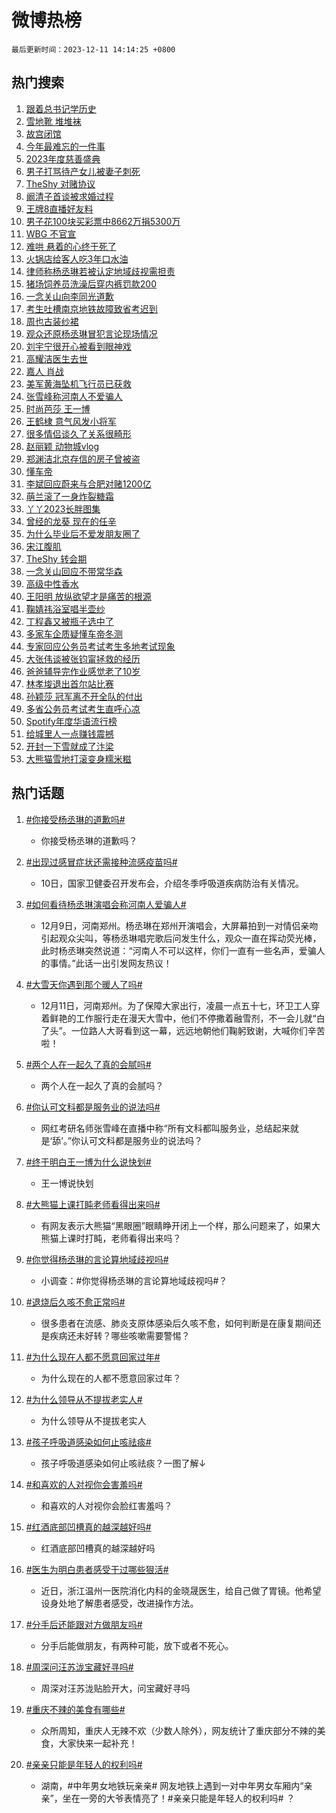 # 微博热榜

`最后更新时间：2023-12-11 14:14:25 +0800`

## 热门搜索

1. [跟着总书记学历史](https://m.weibo.cn/search?containerid=100103type%3D1%26t%3D10%26q%3D%23%E8%B7%9F%E7%9D%80%E6%80%BB%E4%B9%A6%E8%AE%B0%E5%AD%A6%E5%8E%86%E5%8F%B2%23&stream_entry_id=51&isnewpage=1&extparam=seat%3D1%26c_type%3D51%26dgr%3D0%26q%3D%2523%25E8%25B7%259F%25E7%259D%2580%25E6%2580%25BB%25E4%25B9%25A6%25E8%25AE%25B0%25E5%25AD%25A6%25E5%258E%2586%25E5%258F%25B2%2523%26cate%3D10103%26filter_type%3Drealtimehot%26stream_entry_id%3D51%26pos%3D0%26display_time%3D1702275264%26pre_seqid%3D17022752642449735523)
1. [雪地靴 堆堆袜](https://m.weibo.cn/search?containerid=100103type%3D1%26t%3D10%26q%3D%E9%9B%AA%E5%9C%B0%E9%9D%B4+%E5%A0%86%E5%A0%86%E8%A2%9C&stream_entry_id=31&isnewpage=1&extparam=seat%3D1%26c_type%3D31%26dgr%3D0%26q%3D%25E9%259B%25AA%25E5%259C%25B0%25E9%259D%25B4%2520%25E5%25A0%2586%25E5%25A0%2586%25E8%25A2%259C%26flag%3D1%26filter_type%3Drealtimehot%26pos%3D0%26stream_entry_id%3D31%26band_rank%3D1%26realpos%3D1%26lcate%3D5001%26cate%3D5001%26display_time%3D1702275264%26pre_seqid%3D17022752642449735523)
1. [故宫闭馆](https://m.weibo.cn/search?containerid=100103type%3D1%26t%3D10%26q%3D%E6%95%85%E5%AE%AB%E9%97%AD%E9%A6%86&stream_entry_id=31&isnewpage=1&extparam=seat%3D1%26c_type%3D31%26dgr%3D0%26q%3D%25E6%2595%2585%25E5%25AE%25AB%25E9%2597%25AD%25E9%25A6%2586%26flag%3D16%26filter_type%3Drealtimehot%26pos%3D1%26stream_entry_id%3D31%26band_rank%3D2%26realpos%3D2%26lcate%3D5001%26cate%3D5001%26display_time%3D1702275264%26pre_seqid%3D17022752642449735523)
1. [今年最难忘的一件事](https://m.weibo.cn/search?containerid=100103type%3D1%26t%3D10%26q%3D%23%E4%BB%8A%E5%B9%B4%E6%9C%80%E9%9A%BE%E5%BF%98%E7%9A%84%E4%B8%80%E4%BB%B6%E4%BA%8B%23&stream_entry_id=31&isnewpage=1&extparam=seat%3D1%26c_type%3D31%26dgr%3D0%26q%3D%2523%25E4%25BB%258A%25E5%25B9%25B4%25E6%259C%2580%25E9%259A%25BE%25E5%25BF%2598%25E7%259A%2584%25E4%25B8%2580%25E4%25BB%25B6%25E4%25BA%258B%2523%26flag%3D0%26filter_type%3Drealtimehot%26pos%3D2%26stream_entry_id%3D31%26band_rank%3D3%26realpos%3D3%26lcate%3D5001%26cate%3D5001%26display_time%3D1702275264%26pre_seqid%3D17022752642449735523)
1. [2023年度慈善盛典](https://m.weibo.cn/search?containerid=100103type%3D1%26t%3D10%26q%3D%232023%E5%B9%B4%E5%BA%A6%E6%85%88%E5%96%84%E7%9B%9B%E5%85%B8%23&stream_entry_id=31&isnewpage=1&extparam=seat%3D1%26c_type%3D31%26q%3D%25232023%25E5%25B9%25B4%25E5%25BA%25A6%25E6%2585%2588%25E5%2596%2584%25E7%259B%259B%25E5%2585%25B8%2523%26stream_entry_id%3D31%26adid%3D213929%26pos%3D3%26dgr%3D0%26band_rank%3D4%26filter_type%3Drealtimehot%26is_ad_pos%3D1%26lcate%3D5001%26cate%3D5001%26topic_ad%3D6%26display_time%3D1702275264%26pre_seqid%3D17022752642449735523)
1. [男子打骂待产女儿被妻子刺死](https://m.weibo.cn/search?containerid=100103type%3D1%26t%3D10%26q%3D%23%E7%94%B7%E5%AD%90%E6%89%93%E9%AA%82%E5%BE%85%E4%BA%A7%E5%A5%B3%E5%84%BF%E8%A2%AB%E5%A6%BB%E5%AD%90%E5%88%BA%E6%AD%BB%23&stream_entry_id=31&isnewpage=1&extparam=seat%3D1%26c_type%3D31%26dgr%3D0%26q%3D%2523%25E7%2594%25B7%25E5%25AD%2590%25E6%2589%2593%25E9%25AA%2582%25E5%25BE%2585%25E4%25BA%25A7%25E5%25A5%25B3%25E5%2584%25BF%25E8%25A2%25AB%25E5%25A6%25BB%25E5%25AD%2590%25E5%2588%25BA%25E6%25AD%25BB%2523%26flag%3D1%26filter_type%3Drealtimehot%26pos%3D4%26stream_entry_id%3D31%26band_rank%3D4%26realpos%3D4%26lcate%3D5001%26cate%3D5001%26display_time%3D1702275264%26pre_seqid%3D17022752642449735523)
1. [TheShy 对赌协议](https://m.weibo.cn/search?containerid=100103type%3D1%26t%3D10%26q%3DTheShy+%E5%AF%B9%E8%B5%8C%E5%8D%8F%E8%AE%AE&stream_entry_id=31&isnewpage=1&extparam=seat%3D1%26c_type%3D31%26dgr%3D0%26q%3DTheShy%2520%25E5%25AF%25B9%25E8%25B5%258C%25E5%258D%258F%25E8%25AE%25AE%26flag%3D1%26filter_type%3Drealtimehot%26pos%3D5%26stream_entry_id%3D31%26band_rank%3D5%26realpos%3D5%26lcate%3D5001%26cate%3D5001%26display_time%3D1702275264%26pre_seqid%3D17022752642449735523)
1. [阚清子首谈被求婚过程](https://m.weibo.cn/search?containerid=100103type%3D1%26t%3D10%26q%3D%23%E9%98%9A%E6%B8%85%E5%AD%90%E9%A6%96%E8%B0%88%E8%A2%AB%E6%B1%82%E5%A9%9A%E8%BF%87%E7%A8%8B%23&stream_entry_id=31&isnewpage=1&extparam=seat%3D1%26c_type%3D31%26dgr%3D0%26q%3D%2523%25E9%2598%259A%25E6%25B8%2585%25E5%25AD%2590%25E9%25A6%2596%25E8%25B0%2588%25E8%25A2%25AB%25E6%25B1%2582%25E5%25A9%259A%25E8%25BF%2587%25E7%25A8%258B%2523%26flag%3D1%26filter_type%3Drealtimehot%26pos%3D6%26stream_entry_id%3D31%26band_rank%3D6%26realpos%3D6%26lcate%3D5001%26cate%3D5001%26display_time%3D1702275264%26pre_seqid%3D17022752642449735523)
1. [王牌8直播好友料](https://m.weibo.cn/search?containerid=100103type%3D1%26t%3D10%26q%3D%23%E7%8E%8B%E7%89%8C8%E7%9B%B4%E6%92%AD%E5%A5%BD%E5%8F%8B%E6%96%99%23&stream_entry_id=31&isnewpage=1&extparam=seat%3D1%26c_type%3D31%26filter_type%3Drealtimehot%26q%3D%2523%25E7%258E%258B%25E7%2589%258C8%25E7%259B%25B4%25E6%2592%25AD%25E5%25A5%25BD%25E5%258F%258B%25E6%2596%2599%2523%26dgr%3D0%26adid%3D213950%26pos%3D7%26stream_entry_id%3D31%26band_rank%3D7%26is_ad_pos%3D1%26lcate%3D5001%26cate%3D5001%26display_time%3D1702275264%26pre_seqid%3D17022752642449735523)
1. [男子花100块买彩票中8662万捐5300万](https://m.weibo.cn/search?containerid=100103type%3D1%26t%3D10%26q%3D%23%E7%94%B7%E5%AD%90%E8%8A%B1100%E5%9D%97%E4%B9%B0%E5%BD%A9%E7%A5%A8%E4%B8%AD8662%E4%B8%87%E6%8D%905300%E4%B8%87%23&stream_entry_id=31&isnewpage=1&extparam=seat%3D1%26c_type%3D31%26dgr%3D0%26q%3D%2523%25E7%2594%25B7%25E5%25AD%2590%25E8%258A%25B1100%25E5%259D%2597%25E4%25B9%25B0%25E5%25BD%25A9%25E7%25A5%25A8%25E4%25B8%25AD8662%25E4%25B8%2587%25E6%258D%25905300%25E4%25B8%2587%2523%26flag%3D0%26filter_type%3Drealtimehot%26pos%3D8%26stream_entry_id%3D31%26band_rank%3D7%26realpos%3D7%26lcate%3D5001%26cate%3D5001%26display_time%3D1702275264%26pre_seqid%3D17022752642449735523)
1. [WBG 不官宣](https://m.weibo.cn/search?containerid=100103type%3D1%26t%3D10%26q%3DWBG+%E4%B8%8D%E5%AE%98%E5%AE%A3&stream_entry_id=31&isnewpage=1&extparam=seat%3D1%26c_type%3D31%26dgr%3D0%26q%3DWBG%2520%25E4%25B8%258D%25E5%25AE%2598%25E5%25AE%25A3%26flag%3D1%26filter_type%3Drealtimehot%26pos%3D9%26stream_entry_id%3D31%26band_rank%3D8%26realpos%3D8%26lcate%3D5001%26cate%3D5001%26display_time%3D1702275264%26pre_seqid%3D17022752642449735523)
1. [难哄 悬着的心终于死了](https://m.weibo.cn/search?containerid=100103type%3D1%26t%3D10%26q%3D%E9%9A%BE%E5%93%84+%E6%82%AC%E7%9D%80%E7%9A%84%E5%BF%83%E7%BB%88%E4%BA%8E%E6%AD%BB%E4%BA%86&stream_entry_id=31&isnewpage=1&extparam=seat%3D1%26c_type%3D31%26dgr%3D0%26q%3D%25E9%259A%25BE%25E5%2593%2584%2520%25E6%2582%25AC%25E7%259D%2580%25E7%259A%2584%25E5%25BF%2583%25E7%25BB%2588%25E4%25BA%258E%25E6%25AD%25BB%25E4%25BA%2586%26flag%3D1%26filter_type%3Drealtimehot%26pos%3D10%26stream_entry_id%3D31%26band_rank%3D9%26realpos%3D9%26lcate%3D5001%26cate%3D5001%26display_time%3D1702275264%26pre_seqid%3D17022752642449735523)
1. [火锅店给客人吃3年口水油](https://m.weibo.cn/search?containerid=100103type%3D1%26t%3D10%26q%3D%23%E7%81%AB%E9%94%85%E5%BA%97%E7%BB%99%E5%AE%A2%E4%BA%BA%E5%90%833%E5%B9%B4%E5%8F%A3%E6%B0%B4%E6%B2%B9%23&stream_entry_id=31&isnewpage=1&extparam=seat%3D1%26c_type%3D31%26dgr%3D0%26q%3D%2523%25E7%2581%25AB%25E9%2594%2585%25E5%25BA%2597%25E7%25BB%2599%25E5%25AE%25A2%25E4%25BA%25BA%25E5%2590%25833%25E5%25B9%25B4%25E5%258F%25A3%25E6%25B0%25B4%25E6%25B2%25B9%2523%26flag%3D1%26filter_type%3Drealtimehot%26pos%3D11%26stream_entry_id%3D31%26band_rank%3D10%26realpos%3D10%26lcate%3D5001%26cate%3D5001%26display_time%3D1702275264%26pre_seqid%3D17022752642449735523)
1. [律师称杨丞琳若被认定地域歧视需担责](https://m.weibo.cn/search?containerid=100103type%3D1%26t%3D10%26q%3D%23%E5%BE%8B%E5%B8%88%E7%A7%B0%E6%9D%A8%E4%B8%9E%E7%90%B3%E8%8B%A5%E8%A2%AB%E8%AE%A4%E5%AE%9A%E5%9C%B0%E5%9F%9F%E6%AD%A7%E8%A7%86%E9%9C%80%E6%8B%85%E8%B4%A3%23&stream_entry_id=31&isnewpage=1&extparam=seat%3D1%26c_type%3D31%26dgr%3D0%26q%3D%2523%25E5%25BE%258B%25E5%25B8%2588%25E7%25A7%25B0%25E6%259D%25A8%25E4%25B8%259E%25E7%2590%25B3%25E8%258B%25A5%25E8%25A2%25AB%25E8%25AE%25A4%25E5%25AE%259A%25E5%259C%25B0%25E5%259F%259F%25E6%25AD%25A7%25E8%25A7%2586%25E9%259C%2580%25E6%258B%2585%25E8%25B4%25A3%2523%26flag%3D1%26filter_type%3Drealtimehot%26pos%3D12%26stream_entry_id%3D31%26band_rank%3D11%26realpos%3D11%26lcate%3D5001%26cate%3D5001%26display_time%3D1702275264%26pre_seqid%3D17022752642449735523)
1. [猪场饲养员洗澡后穿内裤罚款200](https://m.weibo.cn/search?containerid=100103type%3D1%26t%3D10%26q%3D%23%E7%8C%AA%E5%9C%BA%E9%A5%B2%E5%85%BB%E5%91%98%E6%B4%97%E6%BE%A1%E5%90%8E%E7%A9%BF%E5%86%85%E8%A3%A4%E7%BD%9A%E6%AC%BE200%23&stream_entry_id=31&isnewpage=1&extparam=seat%3D1%26c_type%3D31%26dgr%3D0%26q%3D%2523%25E7%258C%25AA%25E5%259C%25BA%25E9%25A5%25B2%25E5%2585%25BB%25E5%2591%2598%25E6%25B4%2597%25E6%25BE%25A1%25E5%2590%258E%25E7%25A9%25BF%25E5%2586%2585%25E8%25A3%25A4%25E7%25BD%259A%25E6%25AC%25BE200%2523%26flag%3D2%26filter_type%3Drealtimehot%26pos%3D13%26stream_entry_id%3D31%26band_rank%3D12%26realpos%3D12%26lcate%3D5001%26cate%3D5001%26display_time%3D1702275264%26pre_seqid%3D17022752642449735523)
1. [一念关山向李同光道歉](https://m.weibo.cn/search?containerid=100103type%3D1%26t%3D10%26q%3D%23%E4%B8%80%E5%BF%B5%E5%85%B3%E5%B1%B1%E5%90%91%E6%9D%8E%E5%90%8C%E5%85%89%E9%81%93%E6%AD%89%23&stream_entry_id=31&isnewpage=1&extparam=seat%3D1%26c_type%3D31%26dgr%3D0%26q%3D%2523%25E4%25B8%2580%25E5%25BF%25B5%25E5%2585%25B3%25E5%25B1%25B1%25E5%2590%2591%25E6%259D%258E%25E5%2590%258C%25E5%2585%2589%25E9%2581%2593%25E6%25AD%2589%2523%26flag%3D1%26filter_type%3Drealtimehot%26pos%3D14%26stream_entry_id%3D31%26band_rank%3D13%26realpos%3D13%26lcate%3D5001%26cate%3D5001%26display_time%3D1702275264%26pre_seqid%3D17022752642449735523)
1. [考生吐槽南京地铁故障致省考迟到](https://m.weibo.cn/search?containerid=100103type%3D1%26t%3D10%26q%3D%23%E8%80%83%E7%94%9F%E5%90%90%E6%A7%BD%E5%8D%97%E4%BA%AC%E5%9C%B0%E9%93%81%E6%95%85%E9%9A%9C%E8%87%B4%E7%9C%81%E8%80%83%E8%BF%9F%E5%88%B0%23&stream_entry_id=31&isnewpage=1&extparam=seat%3D1%26c_type%3D31%26dgr%3D0%26q%3D%2523%25E8%2580%2583%25E7%2594%259F%25E5%2590%2590%25E6%25A7%25BD%25E5%258D%2597%25E4%25BA%25AC%25E5%259C%25B0%25E9%2593%2581%25E6%2595%2585%25E9%259A%259C%25E8%2587%25B4%25E7%259C%2581%25E8%2580%2583%25E8%25BF%259F%25E5%2588%25B0%2523%26flag%3D0%26filter_type%3Drealtimehot%26pos%3D15%26stream_entry_id%3D31%26band_rank%3D14%26realpos%3D14%26lcate%3D5001%26cate%3D5001%26display_time%3D1702275264%26pre_seqid%3D17022752642449735523)
1. [周也古装纱裙](https://m.weibo.cn/search?containerid=100103type%3D1%26t%3D10%26q%3D%23%E5%91%A8%E4%B9%9F%E5%8F%A4%E8%A3%85%E7%BA%B1%E8%A3%99%23&stream_entry_id=31&isnewpage=1&extparam=seat%3D1%26c_type%3D31%26dgr%3D0%26q%3D%2523%25E5%2591%25A8%25E4%25B9%259F%25E5%258F%25A4%25E8%25A3%2585%25E7%25BA%25B1%25E8%25A3%2599%2523%26flag%3D1%26filter_type%3Drealtimehot%26pos%3D16%26stream_entry_id%3D31%26band_rank%3D15%26realpos%3D15%26lcate%3D5001%26cate%3D5001%26display_time%3D1702275264%26pre_seqid%3D17022752642449735523)
1. [观众还原杨丞琳冒犯言论现场情况](https://m.weibo.cn/search?containerid=100103type%3D1%26t%3D10%26q%3D%23%E8%A7%82%E4%BC%97%E8%BF%98%E5%8E%9F%E6%9D%A8%E4%B8%9E%E7%90%B3%E5%86%92%E7%8A%AF%E8%A8%80%E8%AE%BA%E7%8E%B0%E5%9C%BA%E6%83%85%E5%86%B5%23&stream_entry_id=31&isnewpage=1&extparam=seat%3D1%26c_type%3D31%26dgr%3D0%26q%3D%2523%25E8%25A7%2582%25E4%25BC%2597%25E8%25BF%2598%25E5%258E%259F%25E6%259D%25A8%25E4%25B8%259E%25E7%2590%25B3%25E5%2586%2592%25E7%258A%25AF%25E8%25A8%2580%25E8%25AE%25BA%25E7%258E%25B0%25E5%259C%25BA%25E6%2583%2585%25E5%2586%25B5%2523%26flag%3D2%26filter_type%3Drealtimehot%26pos%3D17%26stream_entry_id%3D31%26band_rank%3D16%26realpos%3D16%26lcate%3D5001%26cate%3D5001%26display_time%3D1702275264%26pre_seqid%3D17022752642449735523)
1. [刘宇宁很开心被看到眼神戏](https://m.weibo.cn/search?containerid=100103type%3D1%26t%3D10%26q%3D%23%E5%88%98%E5%AE%87%E5%AE%81%E5%BE%88%E5%BC%80%E5%BF%83%E8%A2%AB%E7%9C%8B%E5%88%B0%E7%9C%BC%E7%A5%9E%E6%88%8F%23&stream_entry_id=31&isnewpage=1&extparam=seat%3D1%26c_type%3D31%26dgr%3D0%26q%3D%2523%25E5%2588%2598%25E5%25AE%2587%25E5%25AE%2581%25E5%25BE%2588%25E5%25BC%2580%25E5%25BF%2583%25E8%25A2%25AB%25E7%259C%258B%25E5%2588%25B0%25E7%259C%25BC%25E7%25A5%259E%25E6%2588%258F%2523%26flag%3D1%26filter_type%3Drealtimehot%26pos%3D18%26stream_entry_id%3D31%26band_rank%3D17%26realpos%3D17%26lcate%3D5001%26cate%3D5001%26display_time%3D1702275264%26pre_seqid%3D17022752642449735523)
1. [高耀洁医生去世](https://m.weibo.cn/search?containerid=100103type%3D1%26t%3D10%26q%3D%23%E9%AB%98%E8%80%80%E6%B4%81%E5%8C%BB%E7%94%9F%E5%8E%BB%E4%B8%96%23&stream_entry_id=31&isnewpage=1&extparam=seat%3D1%26c_type%3D31%26dgr%3D0%26q%3D%2523%25E9%25AB%2598%25E8%2580%2580%25E6%25B4%2581%25E5%258C%25BB%25E7%2594%259F%25E5%258E%25BB%25E4%25B8%2596%2523%26flag%3D0%26filter_type%3Drealtimehot%26pos%3D19%26stream_entry_id%3D31%26band_rank%3D18%26realpos%3D18%26lcate%3D5001%26cate%3D5001%26display_time%3D1702275264%26pre_seqid%3D17022752642449735523)
1. [嘉人 肖战](https://m.weibo.cn/search?containerid=100103type%3D1%26t%3D10%26q%3D%E5%98%89%E4%BA%BA+%E8%82%96%E6%88%98&stream_entry_id=31&isnewpage=1&extparam=seat%3D1%26c_type%3D31%26dgr%3D0%26q%3D%25E5%2598%2589%25E4%25BA%25BA%2520%25E8%2582%2596%25E6%2588%2598%26flag%3D0%26filter_type%3Drealtimehot%26pos%3D20%26stream_entry_id%3D31%26band_rank%3D19%26realpos%3D19%26lcate%3D5001%26cate%3D5001%26display_time%3D1702275264%26pre_seqid%3D17022752642449735523)
1. [美军黄海坠机飞行员已获救](https://m.weibo.cn/search?containerid=100103type%3D1%26t%3D10%26q%3D%23%E7%BE%8E%E5%86%9B%E9%BB%84%E6%B5%B7%E5%9D%A0%E6%9C%BA%E9%A3%9E%E8%A1%8C%E5%91%98%E5%B7%B2%E8%8E%B7%E6%95%91%23&stream_entry_id=31&isnewpage=1&extparam=seat%3D1%26c_type%3D31%26dgr%3D0%26q%3D%2523%25E7%25BE%258E%25E5%2586%259B%25E9%25BB%2584%25E6%25B5%25B7%25E5%259D%25A0%25E6%259C%25BA%25E9%25A3%259E%25E8%25A1%258C%25E5%2591%2598%25E5%25B7%25B2%25E8%258E%25B7%25E6%2595%2591%2523%26flag%3D0%26filter_type%3Drealtimehot%26pos%3D21%26stream_entry_id%3D31%26band_rank%3D20%26realpos%3D20%26lcate%3D5001%26cate%3D5001%26display_time%3D1702275264%26pre_seqid%3D17022752642449735523)
1. [张雪峰称河南人不爱骗人](https://m.weibo.cn/search?containerid=100103type%3D1%26t%3D10%26q%3D%23%E5%BC%A0%E9%9B%AA%E5%B3%B0%E7%A7%B0%E6%B2%B3%E5%8D%97%E4%BA%BA%E4%B8%8D%E7%88%B1%E9%AA%97%E4%BA%BA%23&stream_entry_id=31&isnewpage=1&extparam=seat%3D1%26c_type%3D31%26dgr%3D0%26q%3D%2523%25E5%25BC%25A0%25E9%259B%25AA%25E5%25B3%25B0%25E7%25A7%25B0%25E6%25B2%25B3%25E5%258D%2597%25E4%25BA%25BA%25E4%25B8%258D%25E7%2588%25B1%25E9%25AA%2597%25E4%25BA%25BA%2523%26flag%3D0%26filter_type%3Drealtimehot%26pos%3D22%26stream_entry_id%3D31%26band_rank%3D21%26realpos%3D21%26lcate%3D5001%26cate%3D5001%26display_time%3D1702275264%26pre_seqid%3D17022752642449735523)
1. [时尚芭莎 王一博](https://m.weibo.cn/search?containerid=100103type%3D1%26t%3D10%26q%3D%E6%97%B6%E5%B0%9A%E8%8A%AD%E8%8E%8E+%E7%8E%8B%E4%B8%80%E5%8D%9A&stream_entry_id=31&isnewpage=1&extparam=seat%3D1%26c_type%3D31%26dgr%3D0%26q%3D%25E6%2597%25B6%25E5%25B0%259A%25E8%258A%25AD%25E8%258E%258E%2520%25E7%258E%258B%25E4%25B8%2580%25E5%258D%259A%26flag%3D0%26filter_type%3Drealtimehot%26pos%3D23%26stream_entry_id%3D31%26band_rank%3D22%26realpos%3D22%26lcate%3D5001%26cate%3D5001%26display_time%3D1702275264%26pre_seqid%3D17022752642449735523)
1. [王鹤棣 意气风发小将军](https://m.weibo.cn/search?containerid=100103type%3D1%26t%3D10%26q%3D%E7%8E%8B%E9%B9%A4%E6%A3%A3+%E6%84%8F%E6%B0%94%E9%A3%8E%E5%8F%91%E5%B0%8F%E5%B0%86%E5%86%9B&stream_entry_id=31&isnewpage=1&extparam=seat%3D1%26c_type%3D31%26dgr%3D0%26q%3D%25E7%258E%258B%25E9%25B9%25A4%25E6%25A3%25A3%2520%25E6%2584%258F%25E6%25B0%2594%25E9%25A3%258E%25E5%258F%2591%25E5%25B0%258F%25E5%25B0%2586%25E5%2586%259B%26flag%3D1%26filter_type%3Drealtimehot%26pos%3D24%26stream_entry_id%3D31%26band_rank%3D23%26realpos%3D23%26lcate%3D5001%26cate%3D5001%26display_time%3D1702275264%26pre_seqid%3D17022752642449735523)
1. [很多情侣谈久了关系很畸形](https://m.weibo.cn/search?containerid=100103type%3D1%26t%3D10%26q%3D%E5%BE%88%E5%A4%9A%E6%83%85%E4%BE%A3%E8%B0%88%E4%B9%85%E4%BA%86%E5%85%B3%E7%B3%BB%E5%BE%88%E7%95%B8%E5%BD%A2&stream_entry_id=31&isnewpage=1&extparam=seat%3D1%26c_type%3D31%26dgr%3D0%26q%3D%25E5%25BE%2588%25E5%25A4%259A%25E6%2583%2585%25E4%25BE%25A3%25E8%25B0%2588%25E4%25B9%2585%25E4%25BA%2586%25E5%2585%25B3%25E7%25B3%25BB%25E5%25BE%2588%25E7%2595%25B8%25E5%25BD%25A2%26flag%3D0%26filter_type%3Drealtimehot%26pos%3D25%26stream_entry_id%3D31%26band_rank%3D24%26realpos%3D24%26lcate%3D5001%26cate%3D5001%26display_time%3D1702275264%26pre_seqid%3D17022752642449735523)
1. [赵丽颖 动物城vlog](https://m.weibo.cn/search?containerid=100103type%3D1%26t%3D10%26q%3D%E8%B5%B5%E4%B8%BD%E9%A2%96+%E5%8A%A8%E7%89%A9%E5%9F%8Evlog&stream_entry_id=31&isnewpage=1&extparam=seat%3D1%26c_type%3D31%26dgr%3D0%26q%3D%25E8%25B5%25B5%25E4%25B8%25BD%25E9%25A2%2596%2520%25E5%258A%25A8%25E7%2589%25A9%25E5%259F%258Evlog%26flag%3D1%26filter_type%3Drealtimehot%26pos%3D26%26stream_entry_id%3D31%26band_rank%3D25%26realpos%3D25%26lcate%3D5001%26cate%3D5001%26display_time%3D1702275264%26pre_seqid%3D17022752642449735523)
1. [郑渊洁北京存信的房子曾被盗](https://m.weibo.cn/search?containerid=100103type%3D1%26t%3D10%26q%3D%23%E9%83%91%E6%B8%8A%E6%B4%81%E5%8C%97%E4%BA%AC%E5%AD%98%E4%BF%A1%E7%9A%84%E6%88%BF%E5%AD%90%E6%9B%BE%E8%A2%AB%E7%9B%97%23&stream_entry_id=31&isnewpage=1&extparam=seat%3D1%26c_type%3D31%26dgr%3D0%26q%3D%2523%25E9%2583%2591%25E6%25B8%258A%25E6%25B4%2581%25E5%258C%2597%25E4%25BA%25AC%25E5%25AD%2598%25E4%25BF%25A1%25E7%259A%2584%25E6%2588%25BF%25E5%25AD%2590%25E6%259B%25BE%25E8%25A2%25AB%25E7%259B%2597%2523%26flag%3D1%26filter_type%3Drealtimehot%26pos%3D27%26stream_entry_id%3D31%26band_rank%3D26%26realpos%3D26%26lcate%3D5001%26cate%3D5001%26display_time%3D1702275264%26pre_seqid%3D17022752642449735523)
1. [懂车帝](https://m.weibo.cn/search?containerid=100103type%3D1%26t%3D10%26q%3D%E6%87%82%E8%BD%A6%E5%B8%9D&stream_entry_id=31&isnewpage=1&extparam=seat%3D1%26c_type%3D31%26dgr%3D0%26q%3D%25E6%2587%2582%25E8%25BD%25A6%25E5%25B8%259D%26flag%3D1%26filter_type%3Drealtimehot%26pos%3D28%26stream_entry_id%3D31%26band_rank%3D27%26realpos%3D27%26lcate%3D5001%26cate%3D5001%26display_time%3D1702275264%26pre_seqid%3D17022752642449735523)
1. [李斌回应蔚来与合肥对赌1200亿](https://m.weibo.cn/search?containerid=100103type%3D1%26t%3D10%26q%3D%23%E6%9D%8E%E6%96%8C%E5%9B%9E%E5%BA%94%E8%94%9A%E6%9D%A5%E4%B8%8E%E5%90%88%E8%82%A5%E5%AF%B9%E8%B5%8C1200%E4%BA%BF%23&stream_entry_id=31&isnewpage=1&extparam=seat%3D1%26c_type%3D31%26dgr%3D0%26q%3D%2523%25E6%259D%258E%25E6%2596%258C%25E5%259B%259E%25E5%25BA%2594%25E8%2594%259A%25E6%259D%25A5%25E4%25B8%258E%25E5%2590%2588%25E8%2582%25A5%25E5%25AF%25B9%25E8%25B5%258C1200%25E4%25BA%25BF%2523%26flag%3D1%26filter_type%3Drealtimehot%26pos%3D29%26stream_entry_id%3D31%26band_rank%3D28%26realpos%3D28%26lcate%3D5001%26cate%3D5001%26display_time%3D1702275264%26pre_seqid%3D17022752642449735523)
1. [萌兰滚了一身炸裂糖霜](https://m.weibo.cn/search?containerid=100103type%3D1%26t%3D10%26q%3D%23%E8%90%8C%E5%85%B0%E6%BB%9A%E4%BA%86%E4%B8%80%E8%BA%AB%E7%82%B8%E8%A3%82%E7%B3%96%E9%9C%9C%23&stream_entry_id=31&isnewpage=1&extparam=seat%3D1%26c_type%3D31%26dgr%3D0%26q%3D%2523%25E8%2590%258C%25E5%2585%25B0%25E6%25BB%259A%25E4%25BA%2586%25E4%25B8%2580%25E8%25BA%25AB%25E7%2582%25B8%25E8%25A3%2582%25E7%25B3%2596%25E9%259C%259C%2523%26flag%3D32768%26filter_type%3Drealtimehot%26pos%3D30%26stream_entry_id%3D31%26band_rank%3D29%26realpos%3D29%26lcate%3D5001%26cate%3D5001%26display_time%3D1702275264%26pre_seqid%3D17022752642449735523)
1. [丫丫2023长胖图集](https://m.weibo.cn/search?containerid=100103type%3D1%26t%3D10%26q%3D%23%E4%B8%AB%E4%B8%AB2023%E9%95%BF%E8%83%96%E5%9B%BE%E9%9B%86%23&stream_entry_id=31&isnewpage=1&extparam=seat%3D1%26c_type%3D31%26dgr%3D0%26q%3D%2523%25E4%25B8%25AB%25E4%25B8%25AB2023%25E9%2595%25BF%25E8%2583%2596%25E5%259B%25BE%25E9%259B%2586%2523%26flag%3D32768%26filter_type%3Drealtimehot%26pos%3D31%26stream_entry_id%3D31%26band_rank%3D30%26realpos%3D30%26lcate%3D5001%26cate%3D5001%26display_time%3D1702275264%26pre_seqid%3D17022752642449735523)
1. [曾经的龙葵 现在的任辛](https://m.weibo.cn/search?containerid=100103type%3D1%26t%3D10%26q%3D%E6%9B%BE%E7%BB%8F%E7%9A%84%E9%BE%99%E8%91%B5+%E7%8E%B0%E5%9C%A8%E7%9A%84%E4%BB%BB%E8%BE%9B&stream_entry_id=31&isnewpage=1&extparam=seat%3D1%26c_type%3D31%26dgr%3D0%26q%3D%25E6%259B%25BE%25E7%25BB%258F%25E7%259A%2584%25E9%25BE%2599%25E8%2591%25B5%2520%25E7%258E%25B0%25E5%259C%25A8%25E7%259A%2584%25E4%25BB%25BB%25E8%25BE%259B%26flag%3D0%26filter_type%3Drealtimehot%26pos%3D32%26stream_entry_id%3D31%26band_rank%3D31%26realpos%3D31%26lcate%3D5001%26cate%3D5001%26display_time%3D1702275264%26pre_seqid%3D17022752642449735523)
1. [为什么毕业后不爱发朋友圈了](https://m.weibo.cn/search?containerid=100103type%3D1%26t%3D10%26q%3D%E4%B8%BA%E4%BB%80%E4%B9%88%E6%AF%95%E4%B8%9A%E5%90%8E%E4%B8%8D%E7%88%B1%E5%8F%91%E6%9C%8B%E5%8F%8B%E5%9C%88%E4%BA%86&stream_entry_id=31&isnewpage=1&extparam=seat%3D1%26c_type%3D31%26dgr%3D0%26q%3D%25E4%25B8%25BA%25E4%25BB%2580%25E4%25B9%2588%25E6%25AF%2595%25E4%25B8%259A%25E5%2590%258E%25E4%25B8%258D%25E7%2588%25B1%25E5%258F%2591%25E6%259C%258B%25E5%258F%258B%25E5%259C%2588%25E4%25BA%2586%26flag%3D0%26filter_type%3Drealtimehot%26pos%3D33%26stream_entry_id%3D31%26band_rank%3D32%26realpos%3D32%26lcate%3D5001%26cate%3D5001%26display_time%3D1702275264%26pre_seqid%3D17022752642449735523)
1. [宋江腹肌](https://m.weibo.cn/search?containerid=100103type%3D1%26t%3D10%26q%3D%E5%AE%8B%E6%B1%9F%E8%85%B9%E8%82%8C&stream_entry_id=31&isnewpage=1&extparam=seat%3D1%26c_type%3D31%26dgr%3D0%26q%3D%25E5%25AE%258B%25E6%25B1%259F%25E8%2585%25B9%25E8%2582%258C%26flag%3D1%26filter_type%3Drealtimehot%26pos%3D34%26stream_entry_id%3D31%26band_rank%3D33%26realpos%3D33%26lcate%3D5001%26cate%3D5001%26display_time%3D1702275264%26pre_seqid%3D17022752642449735523)
1. [TheShy 转会期](https://m.weibo.cn/search?containerid=100103type%3D1%26t%3D10%26q%3DTheShy+%E8%BD%AC%E4%BC%9A%E6%9C%9F&stream_entry_id=31&isnewpage=1&extparam=seat%3D1%26c_type%3D31%26dgr%3D0%26q%3DTheShy%2520%25E8%25BD%25AC%25E4%25BC%259A%25E6%259C%259F%26flag%3D0%26filter_type%3Drealtimehot%26pos%3D35%26stream_entry_id%3D31%26band_rank%3D34%26realpos%3D34%26lcate%3D5001%26cate%3D5001%26display_time%3D1702275264%26pre_seqid%3D17022752642449735523)
1. [一念关山回应不带常华森](https://m.weibo.cn/search?containerid=100103type%3D1%26t%3D10%26q%3D%23%E4%B8%80%E5%BF%B5%E5%85%B3%E5%B1%B1%E5%9B%9E%E5%BA%94%E4%B8%8D%E5%B8%A6%E5%B8%B8%E5%8D%8E%E6%A3%AE%23&stream_entry_id=31&isnewpage=1&extparam=seat%3D1%26c_type%3D31%26dgr%3D0%26q%3D%2523%25E4%25B8%2580%25E5%25BF%25B5%25E5%2585%25B3%25E5%25B1%25B1%25E5%259B%259E%25E5%25BA%2594%25E4%25B8%258D%25E5%25B8%25A6%25E5%25B8%25B8%25E5%258D%258E%25E6%25A3%25AE%2523%26flag%3D0%26filter_type%3Drealtimehot%26pos%3D36%26stream_entry_id%3D31%26band_rank%3D35%26realpos%3D35%26lcate%3D5001%26cate%3D5001%26display_time%3D1702275264%26pre_seqid%3D17022752642449735523)
1. [高级中性香水](https://m.weibo.cn/search?containerid=100103type%3D1%26t%3D10%26q%3D%E9%AB%98%E7%BA%A7%E4%B8%AD%E6%80%A7%E9%A6%99%E6%B0%B4&stream_entry_id=31&isnewpage=1&extparam=seat%3D1%26c_type%3D31%26dgr%3D0%26q%3D%25E9%25AB%2598%25E7%25BA%25A7%25E4%25B8%25AD%25E6%2580%25A7%25E9%25A6%2599%25E6%25B0%25B4%26flag%3D1%26filter_type%3Drealtimehot%26pos%3D37%26stream_entry_id%3D31%26band_rank%3D36%26realpos%3D36%26lcate%3D5001%26cate%3D5001%26display_time%3D1702275264%26pre_seqid%3D17022752642449735523)
1. [王阳明 放纵欲望才是痛苦的根源](https://m.weibo.cn/search?containerid=100103type%3D1%26t%3D10%26q%3D%E7%8E%8B%E9%98%B3%E6%98%8E+%E6%94%BE%E7%BA%B5%E6%AC%B2%E6%9C%9B%E6%89%8D%E6%98%AF%E7%97%9B%E8%8B%A6%E7%9A%84%E6%A0%B9%E6%BA%90&stream_entry_id=31&isnewpage=1&extparam=seat%3D1%26c_type%3D31%26dgr%3D0%26q%3D%25E7%258E%258B%25E9%2598%25B3%25E6%2598%258E%2520%25E6%2594%25BE%25E7%25BA%25B5%25E6%25AC%25B2%25E6%259C%259B%25E6%2589%258D%25E6%2598%25AF%25E7%2597%259B%25E8%258B%25A6%25E7%259A%2584%25E6%25A0%25B9%25E6%25BA%2590%26flag%3D0%26filter_type%3Drealtimehot%26pos%3D38%26stream_entry_id%3D31%26band_rank%3D37%26realpos%3D37%26lcate%3D5001%26cate%3D5001%26display_time%3D1702275264%26pre_seqid%3D17022752642449735523)
1. [鞠婧祎浴室唱半壶纱](https://m.weibo.cn/search?containerid=100103type%3D1%26t%3D10%26q%3D%23%E9%9E%A0%E5%A9%A7%E7%A5%8E%E6%B5%B4%E5%AE%A4%E5%94%B1%E5%8D%8A%E5%A3%B6%E7%BA%B1%23&stream_entry_id=31&isnewpage=1&extparam=seat%3D1%26c_type%3D31%26dgr%3D0%26q%3D%2523%25E9%259E%25A0%25E5%25A9%25A7%25E7%25A5%258E%25E6%25B5%25B4%25E5%25AE%25A4%25E5%2594%25B1%25E5%258D%258A%25E5%25A3%25B6%25E7%25BA%25B1%2523%26flag%3D1%26filter_type%3Drealtimehot%26pos%3D39%26stream_entry_id%3D31%26band_rank%3D38%26realpos%3D38%26lcate%3D5001%26cate%3D5001%26display_time%3D1702275264%26pre_seqid%3D17022752642449735523)
1. [丁程鑫又被瓶子选中了](https://m.weibo.cn/search?containerid=100103type%3D1%26t%3D10%26q%3D%23%E4%B8%81%E7%A8%8B%E9%91%AB%E5%8F%88%E8%A2%AB%E7%93%B6%E5%AD%90%E9%80%89%E4%B8%AD%E4%BA%86%23&stream_entry_id=31&isnewpage=1&extparam=seat%3D1%26c_type%3D31%26dgr%3D0%26q%3D%2523%25E4%25B8%2581%25E7%25A8%258B%25E9%2591%25AB%25E5%258F%2588%25E8%25A2%25AB%25E7%2593%25B6%25E5%25AD%2590%25E9%2580%2589%25E4%25B8%25AD%25E4%25BA%2586%2523%26flag%3D1%26filter_type%3Drealtimehot%26pos%3D40%26stream_entry_id%3D31%26band_rank%3D39%26realpos%3D39%26lcate%3D5001%26cate%3D5001%26display_time%3D1702275264%26pre_seqid%3D17022752642449735523)
1. [多家车企质疑懂车帝冬测](https://m.weibo.cn/search?containerid=100103type%3D1%26t%3D10%26q%3D%23%E5%A4%9A%E5%AE%B6%E8%BD%A6%E4%BC%81%E8%B4%A8%E7%96%91%E6%87%82%E8%BD%A6%E5%B8%9D%E5%86%AC%E6%B5%8B%23&stream_entry_id=31&isnewpage=1&extparam=seat%3D1%26c_type%3D31%26dgr%3D0%26q%3D%2523%25E5%25A4%259A%25E5%25AE%25B6%25E8%25BD%25A6%25E4%25BC%2581%25E8%25B4%25A8%25E7%2596%2591%25E6%2587%2582%25E8%25BD%25A6%25E5%25B8%259D%25E5%2586%25AC%25E6%25B5%258B%2523%26flag%3D1%26filter_type%3Drealtimehot%26pos%3D41%26stream_entry_id%3D31%26band_rank%3D40%26realpos%3D40%26lcate%3D5001%26cate%3D5001%26display_time%3D1702275264%26pre_seqid%3D17022752642449735523)
1. [专家回应公务员考试考生多地考试现象](https://m.weibo.cn/search?containerid=100103type%3D1%26t%3D10%26q%3D%23%E4%B8%93%E5%AE%B6%E5%9B%9E%E5%BA%94%E5%85%AC%E5%8A%A1%E5%91%98%E8%80%83%E8%AF%95%E8%80%83%E7%94%9F%E5%A4%9A%E5%9C%B0%E8%80%83%E8%AF%95%E7%8E%B0%E8%B1%A1%23&stream_entry_id=31&isnewpage=1&extparam=seat%3D1%26c_type%3D31%26dgr%3D0%26q%3D%2523%25E4%25B8%2593%25E5%25AE%25B6%25E5%259B%259E%25E5%25BA%2594%25E5%2585%25AC%25E5%258A%25A1%25E5%2591%2598%25E8%2580%2583%25E8%25AF%2595%25E8%2580%2583%25E7%2594%259F%25E5%25A4%259A%25E5%259C%25B0%25E8%2580%2583%25E8%25AF%2595%25E7%258E%25B0%25E8%25B1%25A1%2523%26flag%3D0%26filter_type%3Drealtimehot%26pos%3D42%26stream_entry_id%3D31%26band_rank%3D41%26realpos%3D41%26lcate%3D5001%26cate%3D5001%26display_time%3D1702275264%26pre_seqid%3D17022752642449735523)
1. [大张伟谈被张钧甯拯救的经历](https://m.weibo.cn/search?containerid=100103type%3D1%26t%3D10%26q%3D%23%E5%A4%A7%E5%BC%A0%E4%BC%9F%E8%B0%88%E8%A2%AB%E5%BC%A0%E9%92%A7%E7%94%AF%E6%8B%AF%E6%95%91%E7%9A%84%E7%BB%8F%E5%8E%86%23&stream_entry_id=31&isnewpage=1&extparam=seat%3D1%26c_type%3D31%26dgr%3D0%26q%3D%2523%25E5%25A4%25A7%25E5%25BC%25A0%25E4%25BC%259F%25E8%25B0%2588%25E8%25A2%25AB%25E5%25BC%25A0%25E9%2592%25A7%25E7%2594%25AF%25E6%258B%25AF%25E6%2595%2591%25E7%259A%2584%25E7%25BB%258F%25E5%258E%2586%2523%26flag%3D0%26filter_type%3Drealtimehot%26pos%3D43%26stream_entry_id%3D31%26band_rank%3D42%26realpos%3D42%26lcate%3D5001%26cate%3D5001%26display_time%3D1702275264%26pre_seqid%3D17022752642449735523)
1. [爸爸辅导完作业感觉老了10岁](https://m.weibo.cn/search?containerid=100103type%3D1%26t%3D10%26q%3D%23%E7%88%B8%E7%88%B8%E8%BE%85%E5%AF%BC%E5%AE%8C%E4%BD%9C%E4%B8%9A%E6%84%9F%E8%A7%89%E8%80%81%E4%BA%8610%E5%B2%81%23&stream_entry_id=31&isnewpage=1&extparam=seat%3D1%26c_type%3D31%26dgr%3D0%26q%3D%2523%25E7%2588%25B8%25E7%2588%25B8%25E8%25BE%2585%25E5%25AF%25BC%25E5%25AE%258C%25E4%25BD%259C%25E4%25B8%259A%25E6%2584%259F%25E8%25A7%2589%25E8%2580%2581%25E4%25BA%258610%25E5%25B2%2581%2523%26flag%3D32768%26filter_type%3Drealtimehot%26pos%3D44%26stream_entry_id%3D31%26band_rank%3D43%26realpos%3D43%26lcate%3D5001%26cate%3D5001%26display_time%3D1702275264%26pre_seqid%3D17022752642449735523)
1. [林孝埈退出首尔站比赛](https://m.weibo.cn/search?containerid=100103type%3D1%26t%3D10%26q%3D%23%E6%9E%97%E5%AD%9D%E5%9F%88%E9%80%80%E5%87%BA%E9%A6%96%E5%B0%94%E7%AB%99%E6%AF%94%E8%B5%9B%23&stream_entry_id=31&isnewpage=1&extparam=seat%3D1%26c_type%3D31%26dgr%3D0%26q%3D%2523%25E6%259E%2597%25E5%25AD%259D%25E5%259F%2588%25E9%2580%2580%25E5%2587%25BA%25E9%25A6%2596%25E5%25B0%2594%25E7%25AB%2599%25E6%25AF%2594%25E8%25B5%259B%2523%26flag%3D0%26filter_type%3Drealtimehot%26pos%3D45%26stream_entry_id%3D31%26band_rank%3D44%26realpos%3D44%26lcate%3D5001%26cate%3D5001%26display_time%3D1702275264%26pre_seqid%3D17022752642449735523)
1. [孙颖莎 冠军离不开全队的付出](https://m.weibo.cn/search?containerid=100103type%3D1%26t%3D10%26q%3D%E5%AD%99%E9%A2%96%E8%8E%8E+%E5%86%A0%E5%86%9B%E7%A6%BB%E4%B8%8D%E5%BC%80%E5%85%A8%E9%98%9F%E7%9A%84%E4%BB%98%E5%87%BA&stream_entry_id=31&isnewpage=1&extparam=seat%3D1%26c_type%3D31%26dgr%3D0%26q%3D%25E5%25AD%2599%25E9%25A2%2596%25E8%258E%258E%2520%25E5%2586%25A0%25E5%2586%259B%25E7%25A6%25BB%25E4%25B8%258D%25E5%25BC%2580%25E5%2585%25A8%25E9%2598%259F%25E7%259A%2584%25E4%25BB%2598%25E5%2587%25BA%26flag%3D0%26filter_type%3Drealtimehot%26pos%3D46%26stream_entry_id%3D31%26band_rank%3D45%26realpos%3D45%26lcate%3D5001%26cate%3D5001%26display_time%3D1702275264%26pre_seqid%3D17022752642449735523)
1. [多省公务员考试考生直呼心凉](https://m.weibo.cn/search?containerid=100103type%3D1%26t%3D10%26q%3D%23%E5%A4%9A%E7%9C%81%E5%85%AC%E5%8A%A1%E5%91%98%E8%80%83%E8%AF%95%E8%80%83%E7%94%9F%E7%9B%B4%E5%91%BC%E5%BF%83%E5%87%89%23&stream_entry_id=31&isnewpage=1&extparam=seat%3D1%26c_type%3D31%26dgr%3D0%26q%3D%2523%25E5%25A4%259A%25E7%259C%2581%25E5%2585%25AC%25E5%258A%25A1%25E5%2591%2598%25E8%2580%2583%25E8%25AF%2595%25E8%2580%2583%25E7%2594%259F%25E7%259B%25B4%25E5%2591%25BC%25E5%25BF%2583%25E5%2587%2589%2523%26flag%3D0%26filter_type%3Drealtimehot%26pos%3D47%26stream_entry_id%3D31%26band_rank%3D46%26realpos%3D46%26lcate%3D5001%26cate%3D5001%26display_time%3D1702275264%26pre_seqid%3D17022752642449735523)
1. [Spotify年度华语流行榜](https://m.weibo.cn/search?containerid=100103type%3D1%26t%3D10%26q%3DSpotify%E5%B9%B4%E5%BA%A6%E5%8D%8E%E8%AF%AD%E6%B5%81%E8%A1%8C%E6%A6%9C&stream_entry_id=31&isnewpage=1&extparam=seat%3D1%26c_type%3D31%26dgr%3D0%26q%3DSpotify%25E5%25B9%25B4%25E5%25BA%25A6%25E5%258D%258E%25E8%25AF%25AD%25E6%25B5%2581%25E8%25A1%258C%25E6%25A6%259C%26flag%3D1%26filter_type%3Drealtimehot%26pos%3D48%26stream_entry_id%3D31%26band_rank%3D47%26realpos%3D47%26lcate%3D5001%26cate%3D5001%26display_time%3D1702275264%26pre_seqid%3D17022752642449735523)
1. [给城里人一点赚钱震撼](https://m.weibo.cn/search?containerid=100103type%3D1%26t%3D10%26q%3D%23%E7%BB%99%E5%9F%8E%E9%87%8C%E4%BA%BA%E4%B8%80%E7%82%B9%E8%B5%9A%E9%92%B1%E9%9C%87%E6%92%BC%23&stream_entry_id=31&isnewpage=1&extparam=seat%3D1%26c_type%3D31%26dgr%3D0%26q%3D%2523%25E7%25BB%2599%25E5%259F%258E%25E9%2587%258C%25E4%25BA%25BA%25E4%25B8%2580%25E7%2582%25B9%25E8%25B5%259A%25E9%2592%25B1%25E9%259C%2587%25E6%2592%25BC%2523%26flag%3D0%26filter_type%3Drealtimehot%26pos%3D49%26stream_entry_id%3D31%26band_rank%3D48%26realpos%3D48%26lcate%3D5001%26cate%3D5001%26display_time%3D1702275264%26pre_seqid%3D17022752642449735523)
1. [开封一下雪就成了汴梁](https://m.weibo.cn/search?containerid=100103type%3D1%26t%3D10%26q%3D%23%E5%BC%80%E5%B0%81%E4%B8%80%E4%B8%8B%E9%9B%AA%E5%B0%B1%E6%88%90%E4%BA%86%E6%B1%B4%E6%A2%81%23&stream_entry_id=31&isnewpage=1&extparam=seat%3D1%26c_type%3D31%26dgr%3D0%26q%3D%2523%25E5%25BC%2580%25E5%25B0%2581%25E4%25B8%2580%25E4%25B8%258B%25E9%259B%25AA%25E5%25B0%25B1%25E6%2588%2590%25E4%25BA%2586%25E6%25B1%25B4%25E6%25A2%2581%2523%26flag%3D0%26filter_type%3Drealtimehot%26pos%3D50%26stream_entry_id%3D31%26band_rank%3D49%26realpos%3D49%26lcate%3D5001%26cate%3D5001%26display_time%3D1702275264%26pre_seqid%3D17022752642449735523)
1. [大熊猫雪地打滚变身糯米糍](https://m.weibo.cn/search?containerid=100103type%3D1%26t%3D10%26q%3D%23%E5%A4%A7%E7%86%8A%E7%8C%AB%E9%9B%AA%E5%9C%B0%E6%89%93%E6%BB%9A%E5%8F%98%E8%BA%AB%E7%B3%AF%E7%B1%B3%E7%B3%8D%23&stream_entry_id=31&isnewpage=1&extparam=seat%3D1%26c_type%3D31%26dgr%3D0%26q%3D%2523%25E5%25A4%25A7%25E7%2586%258A%25E7%258C%25AB%25E9%259B%25AA%25E5%259C%25B0%25E6%2589%2593%25E6%25BB%259A%25E5%258F%2598%25E8%25BA%25AB%25E7%25B3%25AF%25E7%25B1%25B3%25E7%25B3%258D%2523%26flag%3D32768%26filter_type%3Drealtimehot%26pos%3D51%26stream_entry_id%3D31%26band_rank%3D50%26realpos%3D50%26lcate%3D5001%26cate%3D5001%26display_time%3D1702275264%26pre_seqid%3D17022752642449735523)

## 热门话题

1. [#你接受杨丞琳的道歉吗#](https://m.weibo.cn/search?containerid=231522type%3D1%26t%3D10%26q%3D%23%E4%BD%A0%E6%8E%A5%E5%8F%97%E6%9D%A8%E4%B8%9E%E7%90%B3%E7%9A%84%E9%81%93%E6%AD%89%E5%90%97%23&stream_entry_id=128&isnewpage=1&extparam=seat%3D1%26c_type%3D128%26dgr%3D0%26cate%3D5004%26unitid%3D1702199502482%26lcate%3D5004%26pos%3D1-0-0%26display_time%3D1702275265%26pre_seqid%3D170227526535902038557)
    - 你接受杨丞琳的道歉吗？

1. [#出现过感冒症状还需接种流感疫苗吗#](https://m.weibo.cn/search?containerid=231522type%3D1%26t%3D10%26q%3D%23%E5%87%BA%E7%8E%B0%E8%BF%87%E6%84%9F%E5%86%92%E7%97%87%E7%8A%B6%E8%BF%98%E9%9C%80%E6%8E%A5%E7%A7%8D%E6%B5%81%E6%84%9F%E7%96%AB%E8%8B%97%E5%90%97%23&stream_entry_id=128&isnewpage=1&extparam=seat%3D1%26c_type%3D128%26dgr%3D0%26cate%3D5004%26unitid%3D1702217536609%26lcate%3D5004%26pos%3D1-0-1%26display_time%3D1702275265%26pre_seqid%3D170227526535902038557)
    - 10日，国家卫健委召开发布会，介绍冬季呼吸道疾病防治有关情况。

1. [#如何看待杨丞琳演唱会称河南人爱骗人#](https://m.weibo.cn/search?containerid=231522type%3D1%26t%3D10%26q%3D%23%E5%A6%82%E4%BD%95%E7%9C%8B%E5%BE%85%E6%9D%A8%E4%B8%9E%E7%90%B3%E6%BC%94%E5%94%B1%E4%BC%9A%E7%A7%B0%E6%B2%B3%E5%8D%97%E4%BA%BA%E7%88%B1%E9%AA%97%E4%BA%BA%23&stream_entry_id=128&isnewpage=1&extparam=seat%3D1%26c_type%3D128%26dgr%3D0%26cate%3D5004%26unitid%3D1702189036940%26lcate%3D5004%26pos%3D1-0-2%26display_time%3D1702275265%26pre_seqid%3D170227526535902038557)
    - 12月9日，河南郑州。杨丞琳在郑州开演唱会，大屏幕拍到一对情侣亲吻引起观众尖叫，等杨丞琳唱完歌后问发生什么，观众一直在挥动荧光棒，此时杨丞琳突然说道：“河南人不可以这样，你们一直有一些名声，爱骗人的事情。”此话一出引发网友热议！

1. [#大雪天你遇到那个暖人了吗#](https://m.weibo.cn/search?containerid=231522type%3D1%26t%3D10%26q%3D%23%E5%A4%A7%E9%9B%AA%E5%A4%A9%E4%BD%A0%E9%81%87%E5%88%B0%E9%82%A3%E4%B8%AA%E6%9A%96%E4%BA%BA%E4%BA%86%E5%90%97%23&stream_entry_id=128&isnewpage=1&extparam=seat%3D1%26c_type%3D128%26dgr%3D0%26cate%3D5004%26unitid%3D1702269103677%26lcate%3D5004%26pos%3D1-0-3%26display_time%3D1702275265%26pre_seqid%3D170227526535902038557)
    - 12月11日，河南郑州。为了保障大家出行，凌晨一点五十七，环卫工人穿着鲜艳的工作服行走在漫天大雪中，他们不停撒着融雪剂，不一会儿就“白了头”。一位路人大哥看到这一幕，远远地朝他们鞠躬致谢，大喊你们辛苦啦！

1. [#两个人在一起久了真的会腻吗#](https://m.weibo.cn/search?containerid=231522type%3D1%26t%3D10%26q%3D%23%E4%B8%A4%E4%B8%AA%E4%BA%BA%E5%9C%A8%E4%B8%80%E8%B5%B7%E4%B9%85%E4%BA%86%E7%9C%9F%E7%9A%84%E4%BC%9A%E8%85%BB%E5%90%97%23&stream_entry_id=128&isnewpage=1&extparam=seat%3D1%26c_type%3D128%26dgr%3D0%26cate%3D5004%26unitid%3D1702270017962%26lcate%3D5004%26pos%3D1-0-4%26display_time%3D1702275265%26pre_seqid%3D170227526535902038557)
    - 两个人在一起久了真的会腻吗？

1. [#你认可文科都是服务业的说法吗#](https://m.weibo.cn/search?containerid=231522type%3D1%26t%3D10%26q%3D%23%E4%BD%A0%E8%AE%A4%E5%8F%AF%E6%96%87%E7%A7%91%E9%83%BD%E6%98%AF%E6%9C%8D%E5%8A%A1%E4%B8%9A%E7%9A%84%E8%AF%B4%E6%B3%95%E5%90%97%23&stream_entry_id=128&isnewpage=1&extparam=seat%3D1%26c_type%3D128%26dgr%3D0%26cate%3D5004%26unitid%3D1702126341901%26lcate%3D5004%26pos%3D1-0-5%26display_time%3D1702275265%26pre_seqid%3D170227526535902038557)
    - 网红考研名师张雪峰在直播中称“所有文科都叫服务业，总结起来就是‘舔’。”你认可文科都是服务业的说法吗？

1. [#终于明白王一博为什么说快划#](https://m.weibo.cn/search?containerid=231522type%3D1%26t%3D10%26q%3D%23%E7%BB%88%E4%BA%8E%E6%98%8E%E7%99%BD%E7%8E%8B%E4%B8%80%E5%8D%9A%E4%B8%BA%E4%BB%80%E4%B9%88%E8%AF%B4%E5%BF%AB%E5%88%92%23&stream_entry_id=128&isnewpage=1&extparam=seat%3D1%26c_type%3D128%26dgr%3D0%26cate%3D5004%26unitid%3D1702180616596%26lcate%3D5004%26pos%3D1-0-6%26display_time%3D1702275265%26pre_seqid%3D170227526535902038557)
    - 王一博说快划

1. [#大熊猫上课打盹老师看得出来吗#](https://m.weibo.cn/search?containerid=231522type%3D1%26t%3D10%26q%3D%23%E5%A4%A7%E7%86%8A%E7%8C%AB%E4%B8%8A%E8%AF%BE%E6%89%93%E7%9B%B9%E8%80%81%E5%B8%88%E7%9C%8B%E5%BE%97%E5%87%BA%E6%9D%A5%E5%90%97%23&stream_entry_id=128&isnewpage=1&extparam=seat%3D1%26c_type%3D128%26dgr%3D0%26cate%3D5004%26unitid%3D1702264635024%26lcate%3D5004%26pos%3D1-0-7%26display_time%3D1702275265%26pre_seqid%3D170227526535902038557)
    - 有网友表示大熊猫“黑眼圈”眼睛睁开闭上一个样，那么问题来了，如果大熊猫上课时打盹，老师看得出来吗？

1. [#你觉得杨丞琳的言论算地域歧视吗#](https://m.weibo.cn/search?containerid=231522type%3D1%26t%3D10%26q%3D%23%E4%BD%A0%E8%A7%89%E5%BE%97%E6%9D%A8%E4%B8%9E%E7%90%B3%E7%9A%84%E8%A8%80%E8%AE%BA%E7%AE%97%E5%9C%B0%E5%9F%9F%E6%AD%A7%E8%A7%86%E5%90%97%23&stream_entry_id=128&isnewpage=1&extparam=seat%3D1%26c_type%3D128%26dgr%3D0%26cate%3D5004%26unitid%3D1702271509338%26lcate%3D5004%26pos%3D1-0-8%26display_time%3D1702275265%26pre_seqid%3D170227526535902038557)
    - 小调查：#你觉得杨丞琳的言论算地域歧视吗#？

1. [#退烧后久咳不愈正常吗#](https://m.weibo.cn/search?containerid=231522type%3D1%26t%3D10%26q%3D%23%E9%80%80%E7%83%A7%E5%90%8E%E4%B9%85%E5%92%B3%E4%B8%8D%E6%84%88%E6%AD%A3%E5%B8%B8%E5%90%97%23&stream_entry_id=128&isnewpage=1&extparam=seat%3D1%26c_type%3D128%26dgr%3D0%26cate%3D5004%26unitid%3D1702153308630%26lcate%3D5004%26pos%3D1-0-9%26display_time%3D1702275265%26pre_seqid%3D170227526535902038557)
    - 很多患者在流感、肺炎支原体感染后久咳不愈，如何判断是在康复期间还是疾病还未好转？哪些咳嗽需要警惕？

1. [#为什么现在人都不愿意回家过年#](https://m.weibo.cn/search?containerid=231522type%3D1%26t%3D10%26q%3D%23%E4%B8%BA%E4%BB%80%E4%B9%88%E7%8E%B0%E5%9C%A8%E4%BA%BA%E9%83%BD%E4%B8%8D%E6%84%BF%E6%84%8F%E5%9B%9E%E5%AE%B6%E8%BF%87%E5%B9%B4%23&stream_entry_id=128&isnewpage=1&extparam=seat%3D1%26c_type%3D128%26dgr%3D0%26cate%3D5004%26unitid%3D1702232798047%26lcate%3D5004%26pos%3D1-0-10%26display_time%3D1702275265%26pre_seqid%3D170227526535902038557)
    - 为什么现在的人都不愿意回家过年？

1. [#为什么领导从不提拔老实人#](https://m.weibo.cn/search?containerid=231522type%3D1%26t%3D10%26q%3D%23%E4%B8%BA%E4%BB%80%E4%B9%88%E9%A2%86%E5%AF%BC%E4%BB%8E%E4%B8%8D%E6%8F%90%E6%8B%94%E8%80%81%E5%AE%9E%E4%BA%BA%23&stream_entry_id=128&isnewpage=1&extparam=seat%3D1%26c_type%3D128%26dgr%3D0%26cate%3D5004%26unitid%3D1702103246645%26lcate%3D5004%26pos%3D1-0-11%26display_time%3D1702275265%26pre_seqid%3D170227526535902038557)
    - 为什么领导从不提拔老实人

1. [#孩子呼吸道感染如何止咳祛痰#](https://m.weibo.cn/search?containerid=231522type%3D1%26t%3D10%26q%3D%23%E5%AD%A9%E5%AD%90%E5%91%BC%E5%90%B8%E9%81%93%E6%84%9F%E6%9F%93%E5%A6%82%E4%BD%95%E6%AD%A2%E5%92%B3%E7%A5%9B%E7%97%B0%23&stream_entry_id=128&isnewpage=1&extparam=seat%3D1%26c_type%3D128%26dgr%3D0%26cate%3D5004%26unitid%3D1702123960699%26lcate%3D5004%26pos%3D1-0-12%26display_time%3D1702275265%26pre_seqid%3D170227526535902038557)
    - 孩子呼吸道感染如何止咳祛痰？一图了解↓

1. [#和喜欢的人对视你会害羞吗#](https://m.weibo.cn/search?containerid=231522type%3D1%26t%3D10%26q%3D%23%E5%92%8C%E5%96%9C%E6%AC%A2%E7%9A%84%E4%BA%BA%E5%AF%B9%E8%A7%86%E4%BD%A0%E4%BC%9A%E5%AE%B3%E7%BE%9E%E5%90%97%23&stream_entry_id=128&isnewpage=1&extparam=seat%3D1%26c_type%3D128%26dgr%3D0%26cate%3D5004%26unitid%3D1702217539683%26lcate%3D5004%26pos%3D1-0-13%26display_time%3D1702275265%26pre_seqid%3D170227526535902038557)
    - 和喜欢的人对视你会脸红害羞吗？

1. [#红酒底部凹槽真的越深越好吗#](https://m.weibo.cn/search?containerid=231522type%3D1%26t%3D10%26q%3D%23%E7%BA%A2%E9%85%92%E5%BA%95%E9%83%A8%E5%87%B9%E6%A7%BD%E7%9C%9F%E7%9A%84%E8%B6%8A%E6%B7%B1%E8%B6%8A%E5%A5%BD%E5%90%97%23&stream_entry_id=128&isnewpage=1&extparam=seat%3D1%26c_type%3D128%26dgr%3D0%26cate%3D5004%26unitid%3D1702228350975%26lcate%3D5004%26pos%3D1-0-14%26display_time%3D1702275265%26pre_seqid%3D170227526535902038557)
    - 红酒底部凹槽真的越深越好吗

1. [#医生为明白患者感受干过哪些狠活#](https://m.weibo.cn/search?containerid=231522type%3D1%26t%3D10%26q%3D%23%E5%8C%BB%E7%94%9F%E4%B8%BA%E6%98%8E%E7%99%BD%E6%82%A3%E8%80%85%E6%84%9F%E5%8F%97%E5%B9%B2%E8%BF%87%E5%93%AA%E4%BA%9B%E7%8B%A0%E6%B4%BB%23&stream_entry_id=128&isnewpage=1&extparam=seat%3D1%26c_type%3D128%26dgr%3D0%26cate%3D5004%26unitid%3D1702171917473%26lcate%3D5004%26pos%3D1-0-15%26display_time%3D1702275265%26pre_seqid%3D170227526535902038557)
    - 近日，浙江温州一医院消化内科的金晓晟医生，给自己做了胃镜。他希望设身处地了解患者感受，改进操作方法。

1. [#分手后还能跟对方做朋友吗#](https://m.weibo.cn/search?containerid=231522type%3D1%26t%3D10%26q%3D%23%E5%88%86%E6%89%8B%E5%90%8E%E8%BF%98%E8%83%BD%E8%B7%9F%E5%AF%B9%E6%96%B9%E5%81%9A%E6%9C%8B%E5%8F%8B%E5%90%97%23&stream_entry_id=128&isnewpage=1&extparam=seat%3D1%26c_type%3D128%26dgr%3D0%26cate%3D5004%26unitid%3D1702179739955%26lcate%3D5004%26pos%3D1-0-16%26display_time%3D1702275265%26pre_seqid%3D170227526535902038557)
    - 分手后能做朋友，有两种可能，放下或者不死心。

1. [#周深问汪苏泷宝藏好寻吗#](https://m.weibo.cn/search?containerid=231522type%3D1%26t%3D10%26q%3D%23%E5%91%A8%E6%B7%B1%E9%97%AE%E6%B1%AA%E8%8B%8F%E6%B3%B7%E5%AE%9D%E8%97%8F%E5%A5%BD%E5%AF%BB%E5%90%97%23&stream_entry_id=128&isnewpage=1&extparam=seat%3D1%26c_type%3D128%26dgr%3D0%26cate%3D5004%26unitid%3D1702184831083%26lcate%3D5004%26pos%3D1-0-17%26display_time%3D1702275265%26pre_seqid%3D170227526535902038557)
    - 周深对汪苏泷贴脸开大，问宝藏好寻吗

1. [#重庆不辣的美食有哪些#](https://m.weibo.cn/search?containerid=231522type%3D1%26t%3D10%26q%3D%23%E9%87%8D%E5%BA%86%E4%B8%8D%E8%BE%A3%E7%9A%84%E7%BE%8E%E9%A3%9F%E6%9C%89%E5%93%AA%E4%BA%9B%23&stream_entry_id=128&isnewpage=1&extparam=seat%3D1%26c_type%3D128%26dgr%3D0%26cate%3D5004%26unitid%3D1702268204945%26lcate%3D5004%26pos%3D1-0-18%26display_time%3D1702275265%26pre_seqid%3D170227526535902038557)
    - 众所周知，重庆人无辣不欢（少数人除外），网友统计了重庆部分不辣的美食，大家快来一起补充！

1. [#亲亲只能是年轻人的权利吗#](https://m.weibo.cn/search?containerid=231522type%3D1%26t%3D10%26q%3D%23%E4%BA%B2%E4%BA%B2%E5%8F%AA%E8%83%BD%E6%98%AF%E5%B9%B4%E8%BD%BB%E4%BA%BA%E7%9A%84%E6%9D%83%E5%88%A9%E5%90%97%23&stream_entry_id=128&isnewpage=1&extparam=seat%3D1%26c_type%3D128%26dgr%3D0%26cate%3D5004%26unitid%3D1702217529885%26lcate%3D5004%26pos%3D1-0-19%26display_time%3D1702275265%26pre_seqid%3D170227526535902038557)
    - 湖南，#中年男女地铁玩亲亲# 网友地铁上遇到一对中年男女车厢内“亲亲”，坐在一旁的大爷表情亮了！#亲亲只能是年轻人的权利吗# ？

